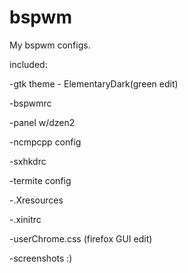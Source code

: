 bspwm
=====

My bspwm configs.  

included:

-gtk theme - ElementaryDark(green edit)

-bspwmrc

-panel w/dzen2

-ncmpcpp config

-sxhkdrc

-termite config

-.Xresources

-.xinitrc

-userChrome.css (firefox GUI edit)

-screenshots :)

